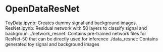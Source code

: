 # OpenDataResNet

ToyData.ipynb: Creates dummy signal and background images.
ResNet.ipynb: Residual network with 50 layers to classify signal and backgroun.
./network_resnet: Contains pre-trained network files for ResNet-50 that can be directly used for inference
./data_resnet: Contains generated toy signal and background images
